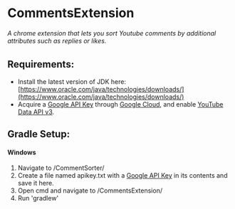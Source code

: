 # CommentsExtension
###### A chrome extension that lets you sort Youtube comments by additional attributes such as replies or likes.

## Requirements:
- Install the latest version of JDK here: [https://www.oracle.com/java/technologies/downloads/](https://www.oracle.com/java/technologies/downloads/)
- Acquire a [Google API Key](https://cloud.google.com/docs/authentication/api-keys) through [Google Cloud](https://console.cloud.google.com/), and enable [YouTube Data API v3](https://developers.google.com/youtube/v3/getting-started#:~:text=the%20API%20supports.-,Before%20you%20start,of%20arbitrary%20data%20structures.%20For%20more%20information%2C%20see%20json.org.,-Resources%20and%20resource).

## Gradle Setup:
#### Windows

1. Navigate to /CommentSorter/
2. Create a file named apikey.txt with a [Google API Key](https://cloud.google.com/docs/authentication/api-keys) in its contents and save it here.
3. Open cmd and navigate to /CommentsExtension/
4. Run 'gradlew'
